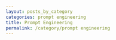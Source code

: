 ```yaml
---
layout: posts_by_category
categories: prompt engineering
title: Prompt Engineering
permalink: /category/prompt engineering
---
```

